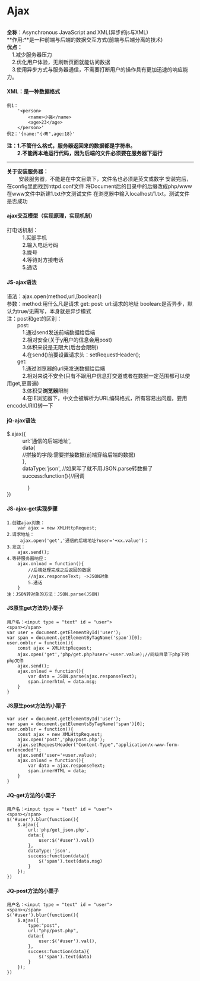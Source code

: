 # Ajax #
##  ##
**全称**：Asynchronous JavaScript and XML(异步的js与XML)  
**作用:**是一种前端与后端的数据交互方式(前端与后端分离的技术)  
**优点：**  
	&emsp;1.减少服务器压力  
	&emsp;2.优化用户体验，无刷新页面就能访问数据  
	&emsp;3.使用异步方式与服务器通信，不需要打断用户的操作具有更加迅速的响应能力。
#### **XML**：是一种数据格式 ####
	例1：
		'<person>
			<name>小强</name>
			<age>23</age>
		</person>'
	例2：'{name:"小青",age:18}'
  
**注：1.不管什么格式，服务器返回来的数据都是字符串。**  
**&emsp;&emsp;2.不能再本地运行代码，因为后端的文件必须要在服务器下运行**    
****
**关于安装服务器：**  
	&emsp;&emsp; 安装服务器，不能是在中文目录下，文件名也必须是英文或数字
			安装完后，在config里面找到httpd.conf文件 将Document后的目录中的后缀改成php/www
			在www文件中新建1.txt作文测试文件
			在浏览器中输入localhost/1.txt，测试文件是否成功
#### ajax交互模型（实现原理，实现机制） ####
打电话机制：  
&emsp;&emsp;&emsp;1.买部手机  
&emsp;&emsp;&emsp;2.输入电话号码  
&emsp;&emsp;&emsp;3.拨号    
&emsp;&emsp;&emsp;4.等待对方接电话  
&emsp;&emsp;&emsp;5.通话  
#### JS-ajax语法 ####
语法：ajax.open(method,url,[boolean])  
参数：method:用什么凡是请求
		get:
		post:
url:请求的地址
boolean:是否异步，默认为true/无需写，本身就是异步模式  
注：post和get的区别：  
&emsp;&emsp;post:   
&emsp;&emsp;&emsp;1.通过send发送前端数据给后端  
&emsp;&emsp;&emsp;2.相对安全(关于y用户的信息会用post)   
&emsp;&emsp;&emsp;3.体积来说是无限大(后台会限制)  
&emsp;&emsp;&emsp;4.在send()前要设置请求头：setRequestHeader();  
&emsp;&emsp;get:  
&emsp;&emsp;&emsp;1.通过浏览器的url来发送数据给后端   
&emsp;&emsp;&emsp;2.相对来说不安全(只有不跟用户信息打交道或者在数据一定范围都可以使用get,更普遍)  
&emsp;&emsp;&emsp;3.体积受**浏览器**限制  
&emsp;&emsp;&emsp;4.在IE浏览器下，中文会被解析为URL编码格式，所有容易出问题，要用encodeURI()转一下
#### jQ-ajax语法 ####
$.ajax({  
&emsp;&emsp;&emsp;url:'通信的后端地址',  
&emsp;&emsp;&emsp;data{  
&emsp;&emsp;&emsp;//拼接的字段:需要拼接数据(前端穿给后端的数据)  
&emsp;&emsp;&emsp;},  
&emsp;&emsp;&emsp;dataType:'json',  //如果写了就不用JSON.parse转数据了  
&emsp;&emsp;&emsp;success:function(){//回调  
     			
&emsp;&emsp;&emsp;&emsp;}  
})

#### JS-ajax-get实现步骤 ####
	1.创建ajax对象：  
		var ajax = new XMLHttpRequest; 
	2.请求地址：
		 ajax.open('get','通信的后端地址?user='+xx.value')；
	3.发送：
		ajax.send();
	4.等待服务器响应：
		ajax.onload = function(){
			//后端处理完成之后返回的数据
			//ajax.responseText; ->JSON对象
			5.通话
		}
	注：JSON转对象的方法：JSON.parse(JSON)
#### JS原生get方法的小栗子  ####
	用户名：<input type = "text" id = "user">
	<span></span>
	var user = document.getElementById('user');
	var span = document.getElementByTagName('span')[0];
	user.onblur = function(){
		const ajax = XMLHttpRequest;
		ajax.open('get','php/get.php?user='+user.value);//同级目录下php下的php文件
		ajax.send();
		ajax.onload = function(){
			var data = JSON.parse(ajax.responseText);
			span.innerhtml = data.msg;
		}
	}
#### JS原生post方法的小栗子  ####
	var user = document.getElementById('user');
	var span = document.getElementsByTagName('span')[0];
	user.onblur = function(){
		const ajax = new XMLHttpRequest;
		ajax.open('post','php/post.php');
		ajax.setRequestHeader("Content-Type","application/x-www-form-urlencoded");
		ajax.send('user='+user.value);
		ajax.onload = function(){
			var data = ajax.responseText;
			span.innerHTML = data;
		}
	}
#### JQ-get方法的小栗子  ####
	用户名：<input type = "text" id = "user">
	<span></span>
	$('#user').blur(function(){
		$.ajax({
			url:'php/get_json.php',
			data:{
				user:$('#user').val()
			},
			dataType:'json',
			success:function(data){
				$('span').text(data.msg)
			}
		});
	})
#### JQ-post方法的小栗子  ####
	用户名：<input type = "text" id = "user">
	<span></span>
	$('#user').blur(function(){
		$.ajax({
			type:"post",
			url:"php/post.php",
			data:{
				user:$('#user').val(),
			},
			success:function(data){
				$('span').text(data)
			}
		});
	})
	
		


	